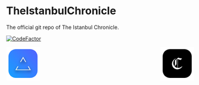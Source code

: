 # TheIstanbulChronicle
The official git repo of The Istanbul Chronicle.

[![CodeFactor](https://www.codefactor.io/repository/github/shape-ist/theistanbulchronicle/badge)](https://www.codefactor.io/repository/github/shape-ist/theistanbulchronicle)

<div style="display: flex; justify-content: space-between;">
  
<img src="https://raw.githubusercontent.com/shape-ist/TheIstanbulChronicle/main/static/assets/shape.png" width="90">
<img src="https://raw.githubusercontent.com/shape-ist/TheIstanbulChronicle/main/static/assets/theistanbulchronicle.png" width="90">

</div>
